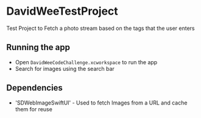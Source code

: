 # DavidWeeTestProject
Test Project to Fetch a photo stream based on the tags that the user enters

## Running the app
- Open `DavidWeeCodeChallenge.xcworkspace` to run the app
- Search for images using the search bar

## Dependencies
- 'SDWebImageSwiftUI' - Used to fetch Images from a URL and cache them for reuse
